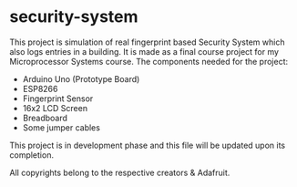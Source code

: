# security-system


This  project is simulation of real fingerprint based Security System which also logs entries in a building. It is made as a final course project for my Microprocessor Systems course.
The components needed for the project:
- Arduino Uno (Prototype Board)
- ESP8266 
- Fingerprint Sensor
- 16x2 LCD Screen
- Breadboard
- Some jumper cables

This project is in development phase and this file will be updated upon its completion.




All copyrights belong to the respective creators & Adafruit.
